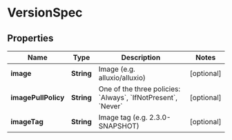 
# VersionSpec

## Properties
Name | Type | Description | Notes
------------ | ------------- | ------------- | -------------
**image** | **String** | Image (e.g. alluxio/alluxio) |  [optional]
**imagePullPolicy** | **String** | One of the three policies: &#x60;Always&#x60;, &#x60;IfNotPresent&#x60;, &#x60;Never&#x60; |  [optional]
**imageTag** | **String** | Image tag (e.g. 2.3.0-SNAPSHOT) |  [optional]



